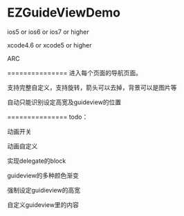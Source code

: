 EZGuideViewDemo
===============
ios5 or ios6 or ios7 or higher

xcode4.6 or xcode5 or higher

ARC

===============
进入每个页面的导航页面。

支持完整自定义，支持旋转，箭头可以去掉，背景可以是图片等

自动只能识别设定高宽及guideview的位置

===============
todo：

动画开关

动画自定义

实现delegate的block

guideview的多种颜色渐变

强制设定guidieview的高宽

自定义guideview里的内容


